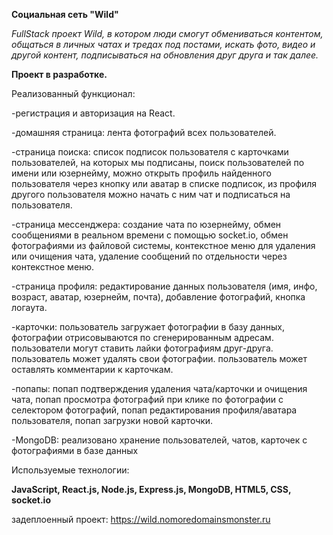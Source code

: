 **Социальная сеть "Wild"**

*FullStack проект Wild, в котором люди смогут обмениваться контентом, общаться в личных чатах и тредах под постами, искать фото, видео и другой контент,*
*подписываться на обновления друг друга и так далее.*

**Проект в разработке.**

Реализованный функционал:

-регистрация и авторизация на React.

-домашняя страница: лента фотографий всех пользователей.

-страница поиска: список подписок пользователя с карточками пользователей, на которых мы подписаны, поиск пользователей по имени или юзернейму, можно открыть профиль найденного пользователя через кнопку или аватар в списке подписок, из профиля другого пользователя можно  начать с ним чат и подписаться на пользователя.

-страница мессенджера: создание чата по юзернейму, обмен сообщениями в реальном времени с помощью socket.io, обмен фотографиями из файловой системы, контекстное меню для удаления или очищения чата, удаление сообщений по отдельности через контекстное меню.

-страница профиля: редактирование данных пользователя (имя, инфо, возраст, аватар, юзернейм, почта), добавление фотографий, кнопка логаута.

-карточки: пользователь загружает фотографии в базу данных, фотографии отрисовываются по сгенерированным адресам. пользователи могут ставить лайки фотографиям друг-друга. пользователь может удалять свои фотографии. пользователь может оставлять комментарии к карточкам.

-попапы: попап подтверждения удаления чата/карточки и очищения чата, попап просмотра фотографий при клике по фотографии с селектором фотографий, попап редактирования профиля/аватара пользователя, попап загрузки новой карточки.

-MongoDB: реализовано хранение пользователей, чатов, карточек с фотографиями в базе данных

Используемые технологии:

**JavaScript, React.js, Node.js, Express.js, MongoDB, HTML5, CSS, socket.io**


задеплоенный проект: https://wild.nomoredomainsmonster.ru